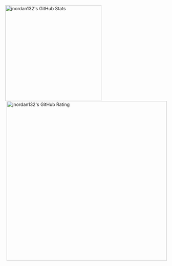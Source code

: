 <p float="left">
    <img align="left" alt="jnordan132's GitHub Stats" src="https://github-readme-stats.vercel.app/api/top-langs/?username=jnordan132&layout=compact" width="300">
    <img align="right" alt="jnordan132's GitHub Rating" src="https://github-readme-stats.vercel.app/api?username=jnordan132&hide=contribs,stars&theme=default" width="500"> 
</p>